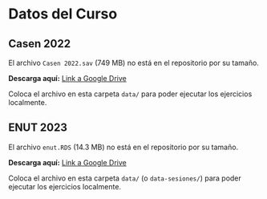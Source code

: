 # Datos del Curso

## Casen 2022

El archivo `Casen 2022.sav` (749 MB) no está en el repositorio por su tamaño.

**Descarga aquí:** [Link a Google Drive](https://drive.google.com/file/d/19QZ1WRKaaP1HEvG7a9UeOneCDuQfyzVc/view?usp=drive_link)

Coloca el archivo en esta carpeta `data/` para poder ejecutar los ejercicios localmente.

## ENUT 2023
El archivo `enut.RDS` (14.3 MB) no está en el repositorio por su tamaño.

**Descarga aquí:** [Link a Google Drive](TU_LINK_AQUI)

Coloca el archivo en esta carpeta `data/` (o `data-sesiones/`) para poder ejecutar los ejercicios localmente.